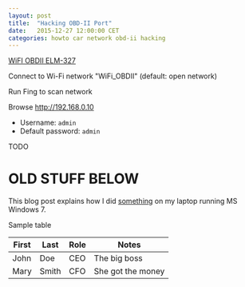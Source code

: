 ```yaml
---
layout: post
title:  "Hacking OBD-II Port"
date:   2015-12-27 12:00:00 CET
categories: howto car network obd-ii hacking
---
```


[WiFI OBDII ELM-327](http://www.ebay.it/itm/WIFI-ELM327-OBDII-OBD2-AUTO-DIAGNOSTICA-WIRELESS-SCANNER-CD-PER-iPhone-iPad-/121723376227?)

Connect to Wi-Fi network "WiFi_OBDII" (default: open network)

Run Fing to scan network

Browse <http://192.168.0.10>

* Username: `admin`
* Default password: `admin`

TODO

# OLD STUFF BELOW

This blog post explains how I did [something](http://www.something.com/) on my laptop running MS Windows 7.

Sample table

<!-- TIP: <http://www.tablesgenerator.com/markdown_tables> -->

| First | Last  | Role | Notes             |
|-------|-------|------|-------------------|
| John  | Doe   | CEO  | The big boss      |
| Mary  | Smith | CFO  | She got the money |

<!-- EOF -->

